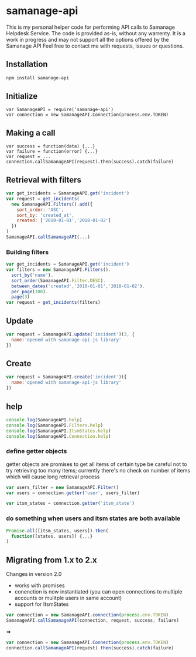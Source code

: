 # samanage-api

This is my personal helper code for performing API calls to Samanage Helpdesk Service. The code is provided as-is, without any warrenty.
It is a work in progress and may not support all the options offered by the Samanage API
Feel free to contact me with requests, issues or questions.

## Installation
```sh
npm install samanage-api
```

## Initialize
```javascrip
var SamanageAPI = require('samanage-api')
var connection = new SamanageAPI.Connection(process.env.TOKEN)
```

## Making a call
```javascrip
var success = function(data) {...}
var failure = function(error) {...}
var request = ...  
connection.callSamanageAPI(request).then(success).catch(failure)
```

## Retrieval with filters
```javascript
var get_incidents = SamanageAPI.get('incident')
var request = get_incidents(
  new SamanageAPI.Filters().add({
    sort_order: 'ASC',
    sort_by: 'created_at',
    created: ['2018-01-01','2018-01-02']
  })
)
SamanageAPI.callSamanageAPI(...)
```

### Building filters
```javascript
var get_incidents = SamanageAPI.get('incident')
var filters = new SamanageAPI.Filters().
  sort_by('name').
  sort_order(SamanageAPI.Filter.DESC).
  between_dates('created','2018-01-01','2018-01-02').
  per_page(100).
  page(3)
var request = get_incidents(filters)
```

## Update
```javascript
var request = SamanageAPI.update('incident')(3, {
  name:'opened with samanage-api-js library'
})
```

## Create
```javascript
var request = SamanageAPI.create('incident')({
  name:'opened with samanage-api-js library'
})
```

## help

```javascript
console.log(SamanageAPI.help)
console.log(SamanageAPI.Filters.help)
console.log(SamanageAPI.ItsmStates.help)
console.log(SamanageAPI.Connection.help)
```

### define getter objects
getter objects are promises to get all items of certain type
be careful not to try retrieving too many items; currently there's no check on
number of items which will cause long retrieval process

```javascript
var users_filter = new SamanageAPI.Filter()
var users = connection.getter('user', users_filter)

var itsm_states = connection.getter('itsm_state')
```

### do something when users and itsm states are both available
```javascript
Promise.all([itsm_states, users]).then(
  function([states, users]) {...}
)
```



## Migrating from 1.x to 2.x
Changes in version 2.0
- works with promises
- conenction is now instantiated (you can open connections to multiple accounts or mulitple users in same account)
- support for ItsmStates

```javascript
var connection = new SamanageAPI.connection(process.env.TOKEN)
SamanageAPI.callSamanageAPI(connection, request, success, failure)
```
=>
```javascript
var connection = new SamanageAPI.Connection(process.env.TOKEN)
connection.callSamanageAPI(request).then(success).catch(failure)
```
